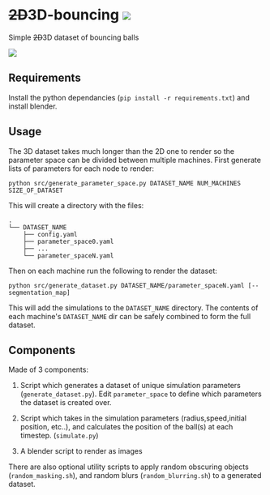 # ~~2D~~3D-bouncing [![](https://github.com/Visual-modelling/2D-bouncing/workflows/2D-bouncing/badge.svg)](https://github.com/Visual-modelling/2D-bouncing/actions)
Simple ~~2D~~3D dataset of bouncing balls

![](![](https://user-images.githubusercontent.com/13795113/94870745-47907680-0440-11eb-93f9-7d162a24cca0.gif))

## Requirements

Install the python dependancies (`pip install -r requirements.txt`) and install blender.

## Usage
The 3D dataset takes much longer than the 2D one to render so the parameter space can be divided between multiple machines. First generate lists of parameters for each node to render:
```
python src/generate_parameter_space.py DATASET_NAME NUM_MACHINES SIZE_OF_DATASET
```
This will create a directory with the files:
```
.
└── DATASET_NAME
    ├── config.yaml
    ├── parameter_space0.yaml
    ├── ...
    └── parameter_spaceN.yaml
```
Then on each machine run the following to render the dataset:
```
python src/generate_dataset.py DATASET_NAME/parameter_spaceN.yaml [--segmentation_map]
```
This will add the simulations to the `DATASET_NAME` directory. The contents of each machine's `DATASET_NAME` dir can be safely combined to form the full dataset.


## Components
Made of 3 components:

1. Script which generates a dataset of unique simulation parameters (`generate_dataset.py`). Edit `parameter_space` to define which parameters the dataset is created over.

2. Script which takes in the simulation parameters (radius,speed,initial position, etc..), and calculates the position of the ball(s) at each timestep. (`simulate.py`)

4. A blender script to render as images

There are also optional utility scripts to apply random obscuring objects (`random_masking.sh`), and random blurs (`random_blurring.sh`) to a generated dataset.
